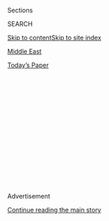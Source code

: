 <div id="app">

<div>

<div>

<div>

<div class="NYTAppHideMasthead css-1q2w90k e1suatyy0">

<div class="section css-ui9rw0 e1suatyy2">

<div class="css-eph4ug er09x8g0">

<div class="css-6n7j50">

</div>

<span class="css-1dv1kvn">Sections</span>

<div class="css-10488qs">

<span class="css-1dv1kvn">SEARCH</span>

</div>

[Skip to content](#site-content)[Skip to site index](#site-index)

</div>

<div id="masthead-section-label" class="css-1wr3we4 eaxe0e00">

[Middle
East](https://www.nytimes3xbfgragh.onion/section/world/middleeast)

</div>

<div class="css-10698na e1huz5gh0">

</div>

</div>

<div id="masthead-bar-one" class="section hasLinks css-15hmgas e1csuq9d3">

<div class="css-uqyvli e1csuq9d0">

</div>

<div class="css-1uqjmks e1csuq9d1">

</div>

<div class="css-9e9ivx">

[](https://myaccount.nytimes3xbfgragh.onion/auth/login?response_type=cookie&client_id=vi)

</div>

<div class="css-1bvtpon e1csuq9d2">

[Today’s
Paper](https://www.nytimes3xbfgragh.onion/section/todayspaper)

</div>

</div>

</div>

</div>

<div data-aria-hidden="false">

<div id="site-content" data-role="main">

<div>

<div class="css-1aor85t" style="opacity:0.000000001;z-index:-1;visibility:hidden">

<div class="css-1hqnpie">

<div class="css-epjblv">

<span class="css-17xtcya">[Middle
East](/section/world/middleeast)</span><span class="css-x15j1o">|</span><span class="css-fwqvlz">Trump
Pressures Obama Over U.N. Resolution on Israeli
Settlements</span>

</div>

<div class="css-k008qs">

<div class="css-1iwv8en">

<span class="css-18z7m18"></span>

<div>

</div>

</div>

<span class="css-1n6z4y">https://nyti.ms/2ijBAiu</span>

<div class="css-1705lsu">

<div class="css-4xjgmj">

<div class="css-4skfbu" data-role="toolbar" data-aria-label="Social Media Share buttons, Save button, and Comments Panel with current comment count" data-testid="share-tools">

  - 
  - 
  - 
  - 
    
    <div class="css-6n7j50">
    
    </div>

  - 
  - 

</div>

</div>

</div>

</div>

</div>

</div>

<div class="css-13pd83m">

</div>

<div id="top-wrapper" class="css-1sy8kpn">

<div id="top-slug" class="css-l9onyx">

Advertisement

</div>

[Continue reading the main
story](#after-top)

<div class="ad top-wrapper" style="text-align:center;height:100%;display:block;min-height:250px">

<div id="top" class="place-ad" data-position="top" data-size-key="top">

</div>

</div>

<div id="after-top">

</div>

</div>

<div id="sponsor-wrapper" class="css-1hyfx7x">

<div id="sponsor-slug" class="css-19vbshk">

Supported by

</div>

[Continue reading the main
story](#after-sponsor)

<div id="sponsor" class="ad sponsor-wrapper" style="text-align:center;height:100%;display:block">

</div>

<div id="after-sponsor">

</div>

</div>

<div class="css-1vkm6nb ehdk2mb0">

# Trump Pressures Obama Over U.N. Resolution on Israeli Settlements

</div>

<div class="css-79elbk" data-testid="photoviewer-wrapper">

<div class="css-z3e15g" data-testid="photoviewer-wrapper-hidden">

</div>

<div class="css-1a48zt4 ehw59r15" data-testid="photoviewer-children">

![<span class="css-16f3y1r e13ogyst0" data-aria-hidden="true">Homes in
the Israeli settler outpost of Amona in the West
Bank.</span><span class="css-cnj6d5 e1z0qqy90" itemprop="copyrightHolder"><span class="css-1ly73wi e1tej78p0">Credit...</span><span><span>Baz
Ratner/Reuters</span></span></span>](https://static01.graylady3jvrrxbe.onion/images/2016/12/23/world/23ISRAEL/23ISRAEL-articleLarge.jpg?quality=75&auto=webp&disable=upscale)

</div>

</div>

<div class="css-xt80pu e12qa4dv0">

<div class="css-18e8msd">

<div class="css-vp77d3 epjyd6m0">

<div class="css-1baulvz">

By [<span class="css-1baulvz" itemprop="name">Peter
Baker</span>](http://www.nytimes3xbfgragh.onion/by/peter-baker) and
[<span class="css-1baulvz last-byline" itemprop="name">Somini
Sengupta</span>](http://www.nytimes3xbfgragh.onion/by/somini-sengupta)

</div>

</div>

  - Dec. 22,
    2016

  - 
    
    <div class="css-4xjgmj">
    
    <div class="css-d8bdto" data-role="toolbar" data-aria-label="Social Media Share buttons, Save button, and Comments Panel with current comment count" data-testid="share-tools">
    
      - 
      - 
      - 
      - 
        
        <div class="css-6n7j50">
        
        </div>
    
      - 
      - 
    
    </div>
    
    </div>

</div>

</div>

<div class="section meteredContent css-1r7ky0e" name="articleBody" itemprop="articleBody">

<div class="css-1fanzo5 StoryBodyCompanionColumn">

<div class="css-53u6y8">

JERUSALEM — President-elect [Donald J.
Trump](http://www.nytimes3xbfgragh.onion/topic/person/donald-trump?inline=nyt-per)
thrust himself into one of the world’s most polarizing debates on
Thursday by pressuring [President
Obama](http://topics.nytimes3xbfgragh.onion/top/reference/timestopics/people/o/barack_obama/index.html?inline=nyt-per)
to veto a [United
Nations](http://topics.nytimes3xbfgragh.onion/top/reference/timestopics/organizations/u/united_nations/index.html?inline=nyt-org)
resolution critical of
[Israel](http://www.nytimes3xbfgragh.onion/topic/destination/israel),
the newly elected leader’s most direct intervention in foreign policy
during his transition to power.

Mr. Trump spoke out after Israeli officials contacted his team for help
in blocking the draft resolution condemning settlement construction even
as they lobbied its sponsor,
[Egypt](http://www.nytimes3xbfgragh.onion/topic/destination/egypt).
Within a couple of hours, Egypt withdrew the resolution, at least
temporarily, and its president, Abdel Fattah el-Sisi, called Mr. Trump
to discuss how “to establish true peace in the Middle East,” according
to an aide to the president-elect.

Mr. Trump’s forceful intervention was a rare effort by a new president
to shape international events even before taking office. While new
presidents typically refrain from weighing in on current issues during
the interregnum between their election and inauguration, Mr. Trump’s
statement underscored that he does not plan to wait for the swearing in.

He has already upended decades of American policy by [speaking directly
with Taiwan’s
leader](http://www.nytimes3xbfgragh.onion/2016/12/02/us/politics/trump-speaks-with-taiwans-leader-a-possible-affront-to-china.html?_r=0),
and he has spoken out regularly on events like this week’s terrorist
attack in Germany. But his push to stop a United Nations resolution
criticizing Israel was more directly aimed at decisions still being made
by his predecessor in his final days in office.

</div>

</div>

<div class="css-1fanzo5 StoryBodyCompanionColumn">

<div class="css-53u6y8">

The move also highlighted the stark shift on Middle East policy ahead
when the new administration takes over in a month. Combined with his
pledge to move the United States Embassy to Jerusalem and his [selection
of a pro-settlement
ambassador](http://www.nytimes3xbfgragh.onion/2016/12/15/us/politics/donald-trump-david-friedman-israel-ambassador.html)
to Israel, Mr. Trump’s involvement Thursday signaled an intent to play
an active role in Middle East peace issues as a strong ally of Israel’s.

The Egyptian-sponsored resolution would have condemned Israeli housing
construction in East Jerusalem and the occupied West Bank as a “flagrant
violation under international law” that was “dangerously imperiling the
viability” of a future peace settlement establishing a Palestinian
state. The United States has routinely used its veto at the Security
Council to block similar measures, [including under Mr. Obama
in 2011](http://www.nytimes3xbfgragh.onion/2011/02/19/world/middleeast/19nations.html).
But Mr. Obama refused to commit to doing so again this time.

Mr. Trump said flatly that he should. “As the United States has long
maintained, peace between the Israelis and the Palestinians will only
come through direct negotiations between the parties and not through the
imposition of terms by the United Nations,” the president-elect said.
“This puts Israel in a very poor negotiating position and is extremely
unfair to all Israelis.”

Mr. Trump amplified his position by posting the statement on Facebook
and Twitter as well, but a transition official insisted on anonymity to
confirm the president-elect’s conversation with Mr. Sisi because of the
sensitivity of the matter. Mr. Trump’s words echoed the positions
expressed by Israeli leaders, including Prime Minister Benjamin
Netanyahu, who has welcomed Mr. Trump’s election as a breath of fresh
air after years of clashes with Mr. Obama.

According to Security Council Report, an independent research
organization, the United States [has vetoed 30
resolutions](http://www.securitycouncilreport.org/atf/cf/%7B65BFCF9B-6D27-4E9C-8CD3-CF6E4FF96FF9%7D/SCR-veto-insert-2.pdf)
regarding Israel and the Palestinians, plus a dozen more regarding
Israel and Lebanon or Syria, more than half of its 77 vetoes since the
United Nations was founded in 1946.

</div>

</div>

<div class="css-1fanzo5 StoryBodyCompanionColumn">

<div class="css-53u6y8">

Mr. Netanyahu cited that history on Thursday. “I hope the U.S. won’t
abandon this policy,” he said. “I hope it will abide by the principles
set by President Obama himself in his speech in the U.N. in 2011 — that
peace will come not through U.N. resolutions, but only through direct
negotiations between the parties.”

Frustrated by two failed efforts to broker peace between Israelis and
Palestinians during his tenure, Mr. Obama has been considering an effort
to lay out an American framework during his final days in office.
[Palestinian](http://topics.nytimes3xbfgragh.onion/top/reference/timestopics/subjects/p/palestinians/index.html?inline=nyt-classifier)
leaders and their allies had hoped he would allow the anti-settlement
resolution at the United Nations to pass as an expression of frustration
at Israeli policies.

A Palestinian delegation traveled to Washington this month to urge Mr.
Obama’s team to support the anti-settlement resolution or at least
abstain. Mr. Obama’s advisers did not disclose a position and were
holding out until the vote to watch how the matter developed. The
Palestinians were unable to meet with Mr. Trump’s aides and expressed
disappointment on Thursday with his position. “A veto means support of
settlement activities,” Saeb Erekat, the Palestinian negotiator, said
after the resolution was pulled. “A veto means abandoning the two-state
solution and peace efforts.”

Asked about Mr. Trump’s comments, a visibly upset Palestinian ambassador
to the United Nations, Riyad Mansour, said, “He is acting on behalf of
Netanyahu.”

The return of the Palestinian cause to the world stage could serve the
interests of some Arab leaders eager to turn public attention away from
troubles at home. The government of Mr. Sisi, which sponsored the
resolution as the Arab representative on the Security Council, faces
domestic challenges stemming from a deteriorating economy, a persistent
Islamic terrorist insurgency and this month’s [bombing of a Coptic
Christian
cathedral](http://www.nytimes3xbfgragh.onion/2016/12/11/world/middleeast/cairo-coptic-cathedral-attack.html?ref=world&_r=0).

At the same time, it could distract from Mr. Netanyahu’s efforts to
forge stronger relations with Sunni Arab nations on the basis of shared
antipathy toward
[Iran](http://www.nytimes3xbfgragh.onion/topic/destination/iran),
dominated by a Shiite theocracy that has threatened Israel’s existence
and challenged Arab interests in the region. Arab leaders, who have
largely overlooked the Palestinian issue in recent years, may feel
pressured to distance themselves from Israel again if their own publics
are angered at the treatment of Palestinians.

Egypt backed off on the resolution after Mr. Netanyahu’s government put
pressure on Mr. Sisi’s government to withdraw it, shortly before Arab
ambassadors meeting at the United Nations endorsed it.

</div>

</div>

<div class="css-1fanzo5 StoryBodyCompanionColumn">

<div class="css-53u6y8">

Mr. Netanyahu treated the pending United Nations vote as a crisis,
staying up late into the night discussing it with aides and posting on
his own Twitter account, at 3:28 a.m. local time, a message urging Mr.
Obama to veto what he called the “anti-Israel” resolution. “The Israelis
leaned on the Egyptians this morning to postpone the vote, and the
Egyptians basically caved,” said a Western official, speaking on the
condition of anonymity because of the diplomatic sensitivity of the
matter.

Arab officials met in Cairo on Thursday night to consider their next
move. “The negotiations over the Arab proposal for the Israeli
settlements on occupied Palestinian territories are still not finished
at both the United Nations and the Arab League’s anti-occupation
committee,” said Ahmed Abu Zeid, a spokesman for the Egyptian Foreign
Ministry, according to Egyptian state news.

If the White House had let the resolution pass, it would have been a
symbolic blow to the diplomatic shield that the United States has always
offered Israel. It would also have sent a strong signal of international
disapproval over the construction of settlements, regarded by many as
illegal under international law.

A former top Obama adviser suggested that the president should consider
supporting the resolution because settlements are an obstacle to peace
and therefore the real damage to Israel. “The resolution is about
settlements, not negotiations,” Martin Indyk, a former special envoy
under Mr. Obama, wrote on Twitter. “Vetoing would mean vetoing US policy
on settlements.”

But Aaron David Miller, another former Middle East peace negotiator,
said supporting the resolution would have plunged the administration
into an issue that the past several administrations had avoided: the
legality of the settlements.

“The problem with voting for this,” Mr. Miller said, “is that Trump will
disavow it and U.S. credibility on the issue will again be undermined,
not to mention what the Israelis might do on the ground in response, to
which the new administration may acquiesce.”

</div>

</div>

<div class="css-cfo9c3">

</div>

</div>

<div>

</div>

<div>

</div>

<div>

</div>

<div>

<div id="bottom-wrapper" class="css-1ede5it">

<div id="bottom-slug" class="css-l9onyx">

Advertisement

</div>

[Continue reading the main
story](#after-bottom)

<div id="bottom" class="ad bottom-wrapper" style="text-align:center;height:100%;display:block;min-height:90px">

</div>

<div id="after-bottom">

</div>

</div>

</div>

</div>

</div>

## Site Index

<div>

</div>

## Site Information Navigation

  - [© <span>2020</span> <span>The New York Times
    Company</span>](https://help.nytimes3xbfgragh.onion/hc/en-us/articles/115014792127-Copyright-notice)

<!-- end list -->

  - [NYTCo](https://www.nytco.com/)
  - [Contact
    Us](https://help.nytimes3xbfgragh.onion/hc/en-us/articles/115015385887-Contact-Us)
  - [Work with us](https://www.nytco.com/careers/)
  - [Advertise](https://nytmediakit.com/)
  - [T Brand Studio](http://www.tbrandstudio.com/)
  - [Your Ad
    Choices](https://www.nytimes3xbfgragh.onion/privacy/cookie-policy#how-do-i-manage-trackers)
  - [Privacy](https://www.nytimes3xbfgragh.onion/privacy)
  - [Terms of
    Service](https://help.nytimes3xbfgragh.onion/hc/en-us/articles/115014893428-Terms-of-service)
  - [Terms of
    Sale](https://help.nytimes3xbfgragh.onion/hc/en-us/articles/115014893968-Terms-of-sale)
  - [Site
    Map](https://spiderbites.nytimes3xbfgragh.onion)
  - [Help](https://help.nytimes3xbfgragh.onion/hc/en-us)
  - [Subscriptions](https://www.nytimes3xbfgragh.onion/subscription?campaignId=37WXW)

</div>

</div>

</div>

</div>
